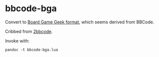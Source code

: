 # bbcode-bga


Convert to [Board Game Geek
format](https://boardgamegeek.com/wiki/page/Forum_Formatting),
which seems derived from BBCode.

Cribbed from [2bbcode](https://github.com/lilydjwg/2bbcode).

Invoke with:

```
pandoc -t bbcode-bga.lua
```
